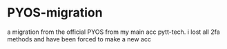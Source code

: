 # PYOS-migration
a migration from the official PYOS from my main acc pytt-tech. i lost all 2fa methods and have been forced to make a new acc
